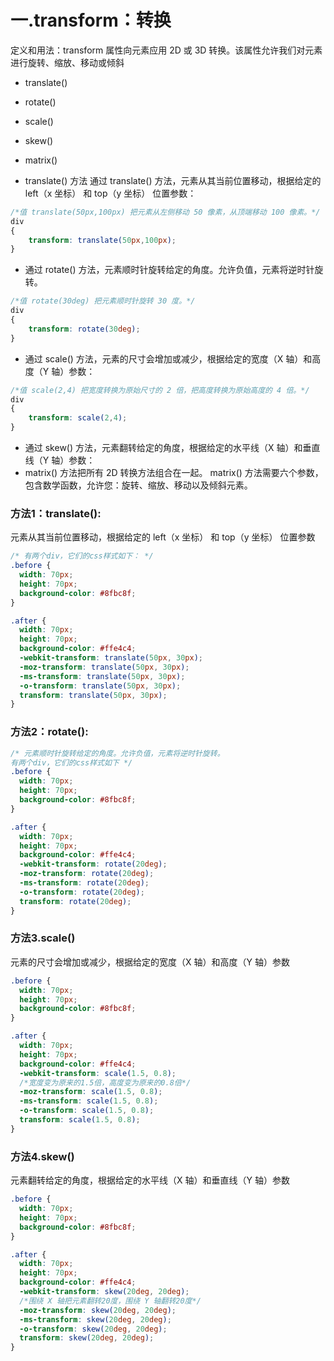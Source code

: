 # 一.transform：转换
定义和用法：transform 属性向元素应用 2D 或 3D 转换。该属性允许我们对元素进行旋转、缩放、移动或倾斜

* translate()
* rotate()
* scale()
* skew()
* matrix()

* translate() 方法
通过 translate() 方法，元素从其当前位置移动，根据给定的 left（x 坐标） 和 top（y 坐标） 位置参数：
```css
/*值 translate(50px,100px) 把元素从左侧移动 50 像素，从顶端移动 100 像素。*/
div
{
    transform: translate(50px,100px);
}
```
* 通过 rotate() 方法，元素顺时针旋转给定的角度。允许负值，元素将逆时针旋转。
```css
/*值 rotate(30deg) 把元素顺时针旋转 30 度。*/
div
{
    transform: rotate(30deg);
}
```
* 通过 scale() 方法，元素的尺寸会增加或减少，根据给定的宽度（X 轴）和高度（Y 轴）参数：
```css
/*值 scale(2,4) 把宽度转换为原始尺寸的 2 倍，把高度转换为原始高度的 4 倍。*/
div
{
    transform: scale(2,4);
}
```
* 通过 skew() 方法，元素翻转给定的角度，根据给定的水平线（X 轴）和垂直线（Y 轴）参数：
* matrix() 方法把所有 2D 转换方法组合在一起。
matrix() 方法需要六个参数，包含数学函数，允许您：旋转、缩放、移动以及倾斜元素。

### 方法1：translate():
元素从其当前位置移动，根据给定的 left（x 坐标） 和 top（y 坐标） 位置参数
```css
/* 有两个div，它们的css样式如下： */
.before {
  width: 70px;
  height: 70px;
  background-color: #8fbc8f;
}

.after {
  width: 70px;
  height: 70px;
  background-color: #ffe4c4;
  -webkit-transform: translate(50px, 30px);
  -moz-transform: translate(50px, 30px);
  -ms-transform: translate(50px, 30px);
  -o-transform: translate(50px, 30px);
  transform: translate(50px, 30px);
}
```


### 方法2：rotate():    
```css
/* 元素顺时针旋转给定的角度。允许负值，元素将逆时针旋转。
有两个div，它们的css样式如下 */
.before {
  width: 70px;
  height: 70px;
  background-color: #8fbc8f;
}

.after {
  width: 70px;
  height: 70px;
  background-color: #ffe4c4;
  -webkit-transform: rotate(20deg);
  -moz-transform: rotate(20deg);
  -ms-transform: rotate(20deg);
  -o-transform: rotate(20deg);
  transform: rotate(20deg);
}
```

### 方法3.scale()
元素的尺寸会增加或减少，根据给定的宽度（X 轴）和高度（Y 轴）参数        
```css
.before {
  width: 70px;
  height: 70px;
  background-color: #8fbc8f;
}

.after {
  width: 70px;
  height: 70px;
  background-color: #ffe4c4;
  -webkit-transform: scale(1.5, 0.8);
  /*宽度变为原来的1.5倍，高度变为原来的0.8倍*/
  -moz-transform: scale(1.5, 0.8);
  -ms-transform: scale(1.5, 0.8);
  -o-transform: scale(1.5, 0.8);
  transform: scale(1.5, 0.8);
}
```

### 方法4.skew()
元素翻转给定的角度，根据给定的水平线（X 轴）和垂直线（Y 轴）参数   
```css
.before {
  width: 70px;
  height: 70px;
  background-color: #8fbc8f;
}

.after {
  width: 70px;
  height: 70px;
  background-color: #ffe4c4;
  -webkit-transform: skew(20deg, 20deg);
  /*围绕 X 轴把元素翻转20度，围绕 Y 轴翻转20度*/
  -moz-transform: skew(20deg, 20deg);
  -ms-transform: skew(20deg, 20deg);
  -o-transform: skew(20deg, 20deg);
  transform: skew(20deg, 20deg);
}
```
